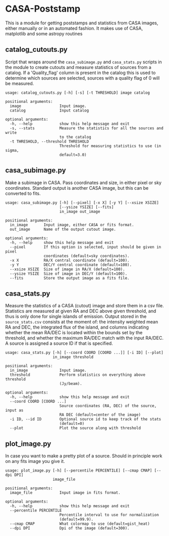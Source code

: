 # CASA-Poststamp

This is a module for getting poststamps and statistics from CASA images, either manually or in an automated fashion. It makes use of CASA, matplotlib and some astropy routines

## catalog_cutouts.py

Script that wraps around the `casa_subimage.py` and `casa_stats.py` scripts in the module to create cutouts and measure statistics of sources from a catalog. If a 'Quality_flag' column is present in the catalog this is used to determine which sources are selected, sources with a quality flag of 0 will be measured. 

```
usage: catalog_cutouts.py [-h] [-s] [-t THRESHOLD] image catalog

positional arguments:
  image                 Input image.
  catalog               Input catalog

optional arguments:
  -h, --help            show this help message and exit
  -s, --stats           Measure the statistics for all the sources and write
                        to the catalog
  -t THRESHOLD, --threshold THRESHOLD
                        Threshold for measuring statistics to use (in sigma,
                        default=3.0)
```

## casa_subimage.py

Make a subimage in CASA. Pass coordinates and size, in either pixel or sky coordinates. Standard output is another CASA image, but this can be converted to fits.

```
usage: casa_subimage.py [-h] [--pixel] [-x X] [-y Y] [--xsize XSIZE]
                        [--ysize YSIZE] [--fits]
                        in_image out_image

positional arguments:
  in_image       Input image, either CASA or fits format.
  out_image      Name of the output cutout image.

optional arguments:
  -h, --help     show this help message and exit
  --pixel        If this option is selected, input should be given in pixel
                 coordinates (default=sky coordinates).
  -x X           RA/X central coordinate (default=100).
  -y Y           DEC/Y central coordinate (default=100).
  --xsize XSIZE  Size of image in RA/X (default=100).
  --ysize YSIZE  Size of image in DEC/Y (default=100).
  --fits         Store the output image as a fits file.
```

## casa_stats.py

Measure the statistics of a CASA (cutout) image and store them in a csv file. Statistics are measured at given RA and DEC above given threshold, and thus is only done for single islands of emission. Output stored in the `source_stats.csv` consists at the moment of: the intensity weighted mean RA and DEC, the integrated flux of the island, and columns indicating whether the mean RA/DEC is located within the bounds set by the threshold, and whether the maximum RA/DEC match with the input RA/DEC. A source is assigned a source ID if that is specified.

```
usage: casa_stats.py [-h] [--coord COORD [COORD ...]] [-i ID] [--plot]
                     in_image threshold

positional arguments:
  in_image              Input image.
  threshold             Perform statistics on everything above threshold
                        (Jy/beam).

optional arguments:
  -h, --help            show this help message and exit
  --coord COORD [COORD ...]
                        Source coordinates (RA, DEC) of the source, input as
                        RA DEC (default=center of the image)
  -i ID, --id ID        Optional source id to keep track of the stats
                        (default=0)
  --plot                Plot the source along with threshold
```

## plot_image.py

In case you want to make a pretty plot of a source. Should in principle work on any fits image you give it.

```
usage: plot_image.py [-h] [--percentile PERCENTILE] [--cmap CMAP] [--dpi DPI]
                     image_file

positional arguments:
  image_file            Input image in fits format.

optional arguments:
  -h, --help            show this help message and exit
  --percentile PERCENTILE
                        Percentile interval to use for normalization
                        (default=99.9).
  --cmap CMAP           What colormap to use (default=gist_heat)
  --dpi DPI             Dpi of the image (default=300).
```
